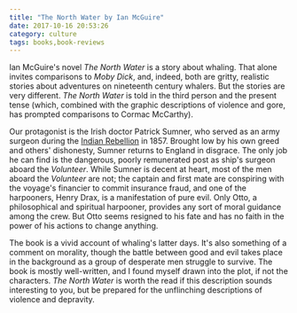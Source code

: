 ```yaml
---
title: "The North Water by Ian McGuire"
date: 2017-10-16 20:53:26
category: culture
tags: books,book-reviews
---
```


Ian McGuire's novel _The North Water_ is a story about whaling. That alone invites comparisons to _Moby Dick_, and, indeed, both are gritty, realistic stories about adventures on nineteenth century whalers. But the stories are very different. _The North Water_ is told in the third person and the present tense (which, combined with the graphic descriptions of violence and gore, has prompted comparisons to Cormac McCarthy).

Our protagonist is the Irish doctor Patrick Sumner, who served as an army surgeon during the [Indian Rebellion](https://en.wikipedia.org/wiki/Indian_Rebellion_of_1857) in 1857. Brought low by his own greed and others' dishonesty, Sumner returns to England in disgrace. The only job he can find is the dangerous, poorly remunerated post as ship's surgeon aboard the _Volunteer_. While Sumner is decent at heart, most of the men aboard the _Volunteer_ are not; the captain and first mate are conspiring with the voyage's financier to commit insurance fraud, and one of the harpooners, Henry Drax, is a manifestation of pure evil. Only Otto, a philosophical and spiritual harpooner, provides any sort of moral guidance among the crew. But Otto seems resigned to his fate and has no faith in the power of his actions to change anything.

The book is a vivid account of whaling's latter days. It's also something of a comment on morality, though the battle between good and evil takes place in the background as a group of desperate men struggle to survive. The book is mostly well-written, and I found myself drawn into the plot, if not the characters. _The North Water_ is worth the read if this description sounds interesting to you, but be prepared for the unflinching descriptions of violence and depravity.
